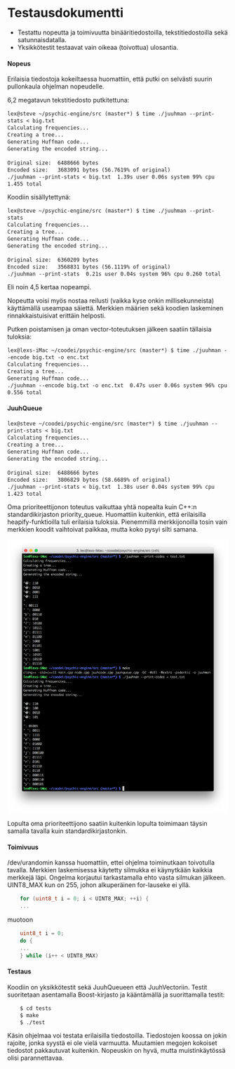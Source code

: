 # Testausdokumentti

- Testattu nopeutta ja toimivuutta binääritiedostoilla, tekstitiedostoilla sekä satunnaisdatalla.
- Yksikkötestit testaavat vain oikeaa (toivottua) ulosantia.

#### Nopeus

Erilaisia tiedostoja kokeiltaessa huomattiin, että putki on selvästi suurin pullonkaula ohjelman nopeudelle.

6,2 megatavun tekstitiedosto putkitettuna:
```shell
lex@steve ~/psychic-engine/src (master*) $ time ./juuhman --print-stats < big.txt
Calculating frequencies...
Creating a tree...
Generating Huffman code...
Generating the encoded string...

Original size:	6488666 bytes
Encoded size:	3683091 bytes (56.7619% of original)
./juuhman --print-stats < big.txt  1.39s user 0.06s system 99% cpu 1.455 total
```

Koodiin sisällytettynä:
```shell
lex@steve ~/psychic-engine/src (master*) $ time ./juuhman --print-stats
Calculating frequencies...
Creating a tree...
Generating Huffman code...
Generating the encoded string...

Original size:	6360209 bytes
Encoded size:	3568831 bytes (56.1119% of original)
./juuhman --print-stats  0.21s user 0.04s system 96% cpu 0.260 total
```

Eli noin 4,5 kertaa nopeampi.

Nopeutta voisi myös nostaa reilusti (vaikka kyse onkin millisekunneista) käyttämällä useampaa säiettä. Merkkien määrien sekä koodien laskeminen rinnakkaistuisivat erittäin helposti.

Putken poistamisen ja oman vector-toteutuksen jälkeen saatiin tällaisia tuloksia:
```
lex@lexs-iMac ~/coodei/psychic-engine/src (master*) $ time ./juuhman --encode big.txt -o enc.txt
Calculating frequencies...
Creating a tree...
Generating Huffman code...
./juuhman --encode big.txt -o enc.txt  0.47s user 0.06s system 96% cpu 0.556 total
```


#### JuuhQueue

```shell
lex@steve ~/coodei/psychic-engine/src (master*) $ time ./juuhman --print-stats < big.txt
Calculating frequencies...
Creating a tree...
Generating Huffman code...
Generating the encoded string...

Original size:	6488666 bytes
Encoded size:	3806829 bytes (58.6689% of original)
./juuhman --print-stats < big.txt  1.38s user 0.04s system 99% cpu 1.423 total
```

Oma prioriteettijonon toteutus vaikuttaa yhtä nopealta kuin C++:n standardikirjaston priority_queue. Huomattiin kuitenkin, että erilaisilla heapify-funktioilla tuli erilaisia tuloksia. Pienemmillä merkkijonoilla tosin vain merkkien koodit vaihtoivat paikkaa, mutta koko pysyi silti samana.

<p align="center">
<img src="heap-differences.png">
</p>

Lopulta oma prioriteettijono saatiin kuitenkin lopulta toimimaan täysin samalla tavalla kuin standardikirjastonkin.

#### Toimivuus

/dev/urandomin kanssa huomattiin, ettei ohjelma toiminutkaan toivotulla tavalla. Merkkien laskemisessa käytetty silmukka ei käynytkään kaikkia merkkejä läpi. Ongelma korjautui tarkastamalla ehto vasta silmukan jälkeen. UINT8_MAX kun on 255, johon alkuperäinen for-lauseke ei yllä.

```c++
    for (uint8_t i = 0; i < UINT8_MAX; ++i) {
    ...
```
muotoon
```c++
    uint8_t i = 0;
    do {
    ...
    } while (i++ < UINT8_MAX)
```

#### Testaus

Koodiin on yksikkötestit sekä JuuhQueueen että JuuhVectoriin. Testit suoritetaan asentamalla Boost-kirjasto ja kääntämällä ja suorittamalla testit:

```shell
    $ cd tests
    $ make
    $ ./test
```

Käsin ohjelmaa voi testata erilaisilla tiedostoilla. Tiedostojen koossa on jokin rajoite, jonka syystä ei ole vielä varmuutta. Muutamien megojen kokoiset tiedostot pakkautuvat kuitenkin. Nopeuskin on hyvä, mutta muistinkäytössä olisi parannettavaa.
